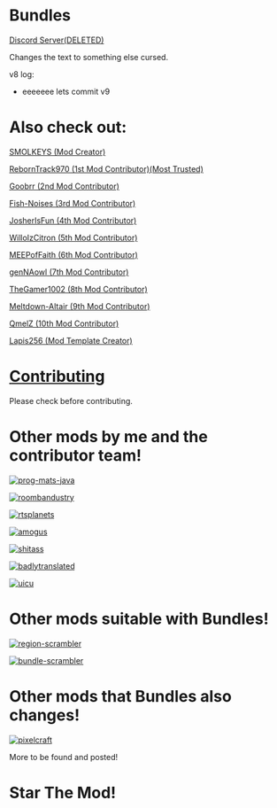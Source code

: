 # Bundles


[Discord Server(DELETED)](https://discord.gg/9M2VRAVGz8) 

Changes the text to something else cursed.

v8 log:
- eeeeeee lets commit v9


# Also check out: 

[SMOLKEYS (Mod Creator)](https://github.com/SMOLKEYS)

[RebornTrack970 (1st Mod Contributor)(Most Trusted)](https://github.com/RebornTrack970)

[Goobrr (2nd Mod Contributor)](https://github.com/Goobrr)

[Fish-Noises (3rd Mod Contributor)](https://github.com/Fish-Noises)

[JosherIsFun (4th Mod Contributor)](https://github.com/JosherIsFun)

[WilloIzCitron (5th Mod Contributor)](https://github.com/WilloIzCitron)

[MEEPofFaith (6th Mod Contributor)](https://github.com/MEEPofFaith)

[genNAowl (7th Mod Contributor)](https://github.com/genNAowl)

[TheGamer1002 (8th Mod Contributor)](https://github.com/TheGamer1002)

[Meltdown-Altair (9th Mod Contributor)](https://github.com/Meltdown-Altair)

[QmelZ (10th Mod Contributor)](https://github.com/QmelZ)

[Lapis256 (Mod Template Creator)](https://github.com/Lapis256)


#  [Contributing](https://github.com/SMOLKEYS/bundles/blob/master/CONTRIBUTING.md)

Please check before contributing.


# Other mods by me and the contributor team!

[![prog-mats-java](https://github-readme-stats.vercel.app/api/pin/?username=MEEPofFaith&repo=prog-mats-java&theme=dark&show_owner=true)](https://github.com/MEEPofFaith/prog-mats-java)

[![roombandustry](https://github-readme-stats.vercel.app/api/pin/?username=Meltdown-Altair&repo=RoombanDustry&theme=dark&show_owner=true)](https://github.com/Meltdown-Altair/RoombanDustry)

[![rtsplanets](https://github-readme-stats.vercel.app/api/pin/?username=RebornTrack970&repo=RTsPlanets&theme=dark&show_owner=true)](https://github.com/RebornTrack970/RTsPlanets)

[![amogus](https://github-readme-stats.vercel.app/api/pin/?username=Goobrr&repo=amogus&theme=dark&show_owner=true)](https://github.com/Goobrr/amogus)

[![shitass](https://github-readme-stats.vercel.app/api/pin/?username=Goobrr&repo=shitass&theme=dark&show_owner=true)](https://github.com/Goobrr/shitass)

[![badlytranslated](https://github-readme-stats.vercel.app/api/pin/?username=Fish-Noises&repo=BadlyTranslated&theme=dark&show_owner=true)](https://github.com/Fish-Noises/BadlyTranslated)

[![uicu](https://github-readme-stats.vercel.app/api/pin/?username=SMOLKEYS&repo=UICU&theme=dark&show_owner=true)](https://github.com/SMOLKEYS/UICU)

# Other mods suitable with Bundles!

[![region-scrambler](https://github-readme-stats.vercel.app/api/pin/?username=QmelZ&repo=region-scrambler&theme=dark&show_owner=true)](https://github.com/QmelZ/region-scrambler)

[![bundle-scrambler](https://github-readme-stats.vercel.app/api/pin/?username=QmelZ&repo=bundle-scrambler&theme=dark&show_owner=true)](https://github.com/QmelZ/bundle-scrambler)

# Other mods that Bundles also changes!

[![pixelcraft](https://github-readme-stats.vercel.app/api/pin/?username=Sh1penfire&repo=pixelcraft&theme=dark&show_owner=true)](https://github.com/Sh1penfire/pixelcraft)

More to be found and posted!

# Star The Mod!
